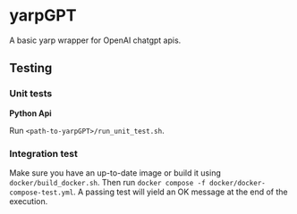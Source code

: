 # yarpGPT

A basic yarp wrapper for OpenAI chatgpt apis.

## Testing

### Unit tests

**Python Api** 

Run `<path-to-yarpGPT>/run_unit_test.sh`. 

### Integration test

Make sure you have an up-to-date image or build it using `docker/build_docker.sh`. Then run `docker compose -f docker/docker-compose-test.yml`. A passing test will yield an OK message at the end of the execution.